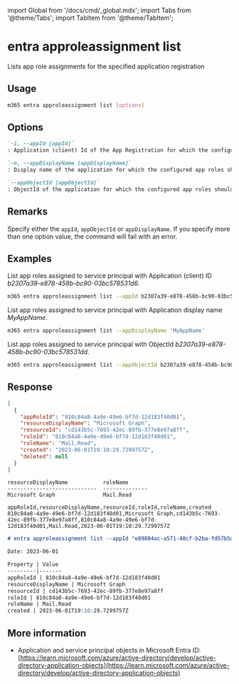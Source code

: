 <!-- DISCLAIMER: All secrets, passwords, and sensitive values in this document are examples only and not real credentials. -->
import Global from '/docs/cmd/_global.mdx';
import Tabs from '@theme/Tabs';
import TabItem from '@theme/TabItem';

# entra approleassignment list

Lists app role assignments for the specified application registration

## Usage

```sh
m365 entra approleassignment list [options]
```

## Options

```md definition-list
`-i, --appId [appId]`
: Application (client) Id of the App Registration for which the configured app roles should be retrieved

`-n, --appDisplayName [appDisplayName]`
: Display name of the application for which the configured app roles should be retrieved

`--appObjectId [appObjectId]`
: ObjectId of the application for which the configured app roles should be retrieved
```

<Global />

## Remarks

Specify either the `appId`, `appObjectId` or `appDisplayName`. If you specify more than one option value, the command will fail with an error.

## Examples

List app roles assigned to service principal with Application (client) ID _b2307a39-e878-458b-bc90-03bc578531d6_.

```sh
m365 entra approleassignment list --appId b2307a39-e878-458b-bc90-03bc578531d6
```

List app roles assigned to service principal with Application display name _MyAppName_.

```sh
m365 entra approleassignment list --appDisplayName 'MyAppName'
```

List app roles assigned to service principal with ObjectId _b2307a39-e878-458b-bc90-03bc578531dd_.

```sh
m365 entra approleassignment list --appObjectId b2307a39-e878-458b-bc90-03bc578531dd
```

## Response

<Tabs>
  <TabItem value="JSON">

  ```json
  [
    {
      "appRoleId": "810c84a8-4a9e-49e6-bf7d-12d183f40d01",
      "resourceDisplayName": "Microsoft Graph",
      "resourceId": "cd143b5c-7693-42ec-89fb-377e8e97a8ff",
      "roleId": "810c84a8-4a9e-49e6-bf7d-12d183f40d01",
      "roleName": "Mail.Read",
      "created": "2023-06-01T19:10:29.7299757Z",
      "deleted": null
    }
  ]
  ```

  </TabItem>
  <TabItem value="Text">

  ```text
  resourceDisplayName           roleName
  ----------------------------  --------------
  Microsoft Graph               Mail.Read
  ```

  </TabItem>
  <TabItem value="CSV">

  ```csv
  appRoleId,resourceDisplayName,resourceId,roleId,roleName,created
  810c84a8-4a9e-49e6-bf7d-12d183f40d01,Microsoft Graph,cd143b5c-7693-42ec-89fb-377e8e97a8ff,810c84a8-4a9e-49e6-bf7d-12d183f40d01,Mail.Read,2023-06-01T19:10:29.7299757Z
  ```

  </TabItem>
  <TabItem value="Markdown">

  ```md
  # entra approleassignment list --appId "e89804ac-a571-48cf-b2ba-fd57b5d49993"

  Date: 2023-06-01

  Property | Value
  ---------|-------
  appRoleId | 810c84a8-4a9e-49e6-bf7d-12d183f40d01
  resourceDisplayName | Microsoft Graph
  resourceId | cd143b5c-7693-42ec-89fb-377e8e97a8ff
  roleId | 810c84a8-4a9e-49e6-bf7d-12d183f40d01
  roleName | Mail.Read
  created | 2023-06-01T19:10:29.7299757Z
  ```

  </TabItem>
</Tabs>

## More information

- Application and service principal objects in Microsoft Entra ID: [https://learn.microsoft.com/azure/active-directory/develop/active-directory-application-objects](https://learn.microsoft.com/azure/active-directory/develop/active-directory-application-objects)
